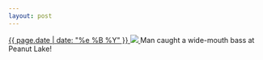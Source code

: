 ```yaml
---
layout: post
---
```


<p>
  <a href="/398">
    <time>{{ page.date | date: "%e %B %Y" }}</time>
    <img src="{{ site.assets_url }}/398.jpg">
  </a>
  Man caught a wide-mouth bass at Peanut Lake!
</p>
